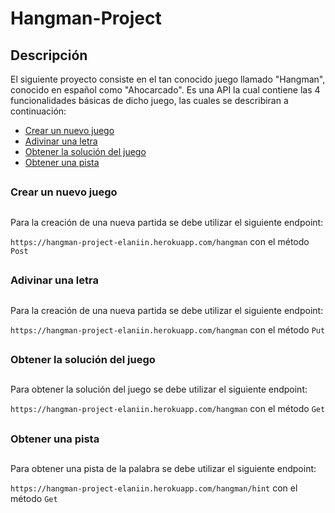# Hangman-Project

## Descripción

El siguiente proyecto consiste en el tan conocido juego llamado "Hangman", conocido en español como "Ahocarcado". Es una API la cual contiene las 4 funcionalidades básicas de dicho juego, las cuales se describiran a continuación:

- [Crear un nuevo juego](#crearunjuegonuevo)
- [Adivinar una letra](#adivinarunaletra)
- [Obtener la solución del juego](#obtenerlasolucióndeljuego)
- [Obtener una pista](#obtenerunapista)

##
### Crear un nuevo juego
##

Para la creación de una nueva partida se debe utilizar el siguiente endpoint:

`https://hangman-project-elaniin.herokuapp.com/hangman` con el método `Post`

##
### Adivinar una letra
##

Para la creación de una nueva partida se debe utilizar el siguiente endpoint:

`https://hangman-project-elaniin.herokuapp.com/hangman` con el método `Put`

##
### Obtener la solución del juego
##

Para obtener la solución del juego se debe utilizar el siguiente endpoint:

`https://hangman-project-elaniin.herokuapp.com/hangman` con el método `Get`

##
### Obtener una pista
##

Para obtener una pista de la palabra se debe utilizar el siguiente endpoint:

`https://hangman-project-elaniin.herokuapp.com/hangman/hint` con el método `Get`
